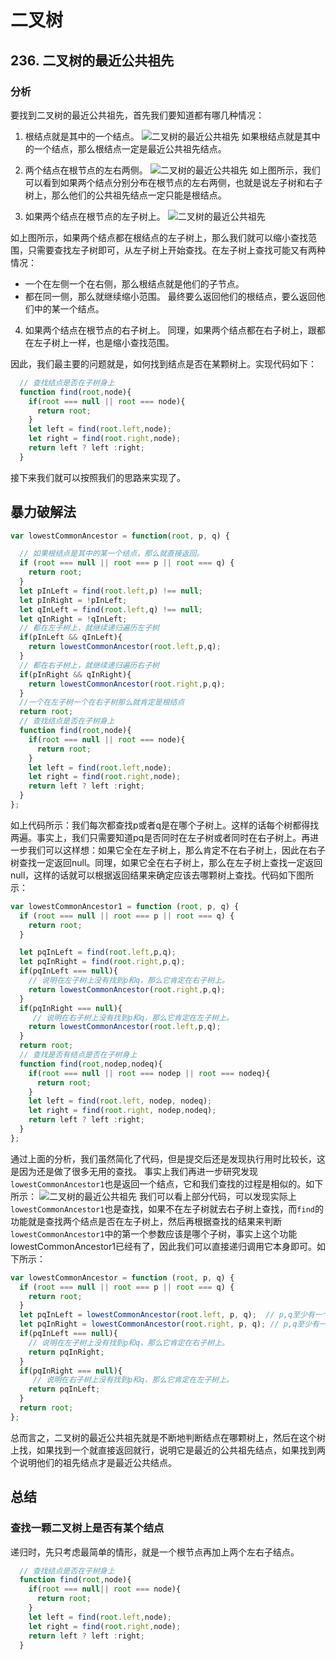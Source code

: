 # 二叉树

## 236. 二叉树的最近公共祖先


### 分析
要找到二叉树的最近公共祖先，首先我们要知道都有哪几种情况：
1. 根结点就是其中的一个结点。
![二叉树的最近公共祖先](./imgs/二叉树的最近公共祖先_根结点.jpg)
如果根结点就是其中的一个结点，那么根结点一定是最近公共祖先结点。

2. 两个结点在根节点的左右两侧。
![二叉树的最近公共祖先](./imgs/二叉树的最近公共祖先_左右两侧.jpg)
如上图所示，我们可以看到如果两个结点分别分布在根节点的左右两侧，也就是说左子树和右子树上，那么他们的公共祖先结点一定只能是根结点。

3. 如果两个结点在根节点的左子树上。
![二叉树的最近公共祖先](./imgs/二叉树的最近公共祖先在左侧.jpg)<br>

如上图所示，如果两个结点都在根结点的左子树上，那么我们就可以缩小查找范围，只需要查找左子树即可，从左子树上开始查找。在左子树上查找可能又有两种情况：
* 一个在左侧一个在右侧，那么根结点就是他们的子节点。
* 都在同一侧，那么就继续缩小范围。
最终要么返回他们的根结点，要么返回他们中的某一个结点。
4. 如果两个结点在根节点的右子树上。
同理，如果两个结点都在右子树上，跟都在左子树上一样，也是缩小查找范围。

因此，我们最主要的问题就是，如何找到结点是否在某颗树上。实现代码如下：
```js
  // 查找结点是否在子树身上
  function find(root,node){
    if(root === null || root === node){
      return root;
    }
    let left = find(root.left,node);
    let right = find(root.right,node);
    return left ? left :right;
  }
```
接下来我们就可以按照我们的思路来实现了。
## 暴力破解法
```js
var lowestCommonAncestor = function(root, p, q) {

  // 如果根结点是其中的某一个结点，那么就直接返回。
  if (root === null || root === p || root === q) {
    return root;
  }
  let pInLeft = find(root.left,p) !== null;
  let pInRight = !pInLeft;
  let qInLeft = find(root.left,q) !== null;
  let qInRight = !qInLeft;
  // 都在左子树上，就继续递归遍历左子树
  if(pInLeft && qInLeft){
    return lowestCommonAncestor(root.left,p,q);
  }
  // 都在右子树上，就继续递归遍历右子树
  if(pInRight && qInRight){
    return lowestCommonAncestor(root.right,p,q);
  }
  //一个在左子树一个在右子树那么就肯定是根结点
  return root;
  // 查找结点是否在子树身上
  function find(root,node){
    if(root === null || root === node){
      return root;
    }
    let left = find(root.left,node);
    let right = find(root.right,node);
    return left ? left :right;
  }
};
```
如上代码所示：我们每次都查找p或者q是在哪个子树上。这样的话每个树都得找两遍。事实上，我们只需要知道pq是否同时在左子树或者同时在右子树上。再进一步我们可以这样想：如果它全在左子树上，那么肯定不在右子树上，因此在右子树查找一定返回null。同理，如果它全在右子树上，那么在左子树上查找一定返回null，这样的话就可以根据返回结果来确定应该去哪颗树上查找。代码如下图所示：
```js
var lowestCommonAncestor1 = function (root, p, q) {
  if (root === null || root === p || root === q) {
    return root;
  }

  let pqInLeft = find(root.left,p,q);
  let pqInRight = find(root.right,p,q);
  if(pqInLeft === null){
    // 说明在左子树上没有找到p和q，那么它肯定在右子树上。
    return lowestCommonAncestor(root.right,p,q);
  }
  if(pqInRight === null){
     // 说明在右子树上没有找到p和q，那么它肯定在左子树上。
    return lowestCommonAncestor(root.left,p,q);
  }
  return root;
  // 查找是否有结点是否在子树身上
  function find(root,nodep,nodeq){
    if(root === null || root === nodep || root === nodeq){
      return root;
    }
    let left = find(root.left, nodep, nodeq);
    let right = find(root.right, nodep,nodeq);
    return left ? left :right;
  }
};
```
通过上面的分析，我们虽然简化了代码，但是提交后还是发现执行用时比较长，这是因为还是做了很多无用的查找。
事实上我们再进一步研究发现`lowestCommonAncestor1`也是返回一个结点，它和我们查找的过程是相似的。如下所示：
![二叉树的最近公共祖先](./imgs/二叉树的最近公共祖先_合并代码.jpg)
我们可以看上部分代码，可以发现实际上`lowestCommonAncestor1`也是查找，如果不在左子树就去右子树上查找，而`find`的功能就是查找两个结点是否在左子树上，然后再根据查找的结果来判断`lowestCommonAncestor1`中的第一个参数应该是哪个子树，事实上这个功能lowestCommonAncestor1已经有了，因此我们可以直接递归调用它本身即可。如下所示：
```js
var lowestCommonAncestor = function (root, p, q) {
  if (root === null || root === p || root === q) {
    return root;
  }
  let pqInLeft = lowestCommonAncestor(root.left, p, q);  // p,q至少有一个存在左子树上。
  let pqInRight = lowestCommonAncestor(root.right, p, q); // p,q至少有一个存在右子树上。
  if(pqInLeft === null){
    // 说明在左子树上没有找到p和q，那么它肯定在右子树上。
    return pqInRight;
  }
  if(pqInRight === null){
     // 说明在右子树上没有找到p和q，那么它肯定在左子树上。
    return pqInLeft;
  }
  return root;
};
```
总而言之，二叉树的最近公共祖先就是不断地判断结点在哪颗树上，然后在这个树上找，如果找到一个就直接返回就行，说明它是最近的公共祖先结点，如果找到两个说明他们的祖先结点才是最近公共结点。







## 总结

### 查找一颗二叉树上是否有某个结点
递归时，先只考虑最简单的情形，就是一个根节点再加上两个左右子结点。
```js
  // 查找结点是否在子树身上
  function find(root,node){
    if(root === null|| root === node){
      return root;
    }
    let left = find(root.left,node);
    let right = find(root.right,node);
    return left ? left :right;
  }
```